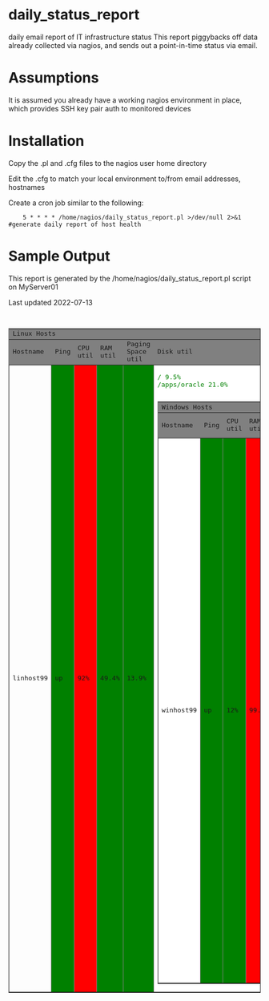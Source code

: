 # daily_status_report
daily email report of IT infrastructure status
This report piggybacks off data already collected via nagios, and sends out a point-in-time status via email.

# Assumptions
It is assumed you already have a working nagios environment in place, which provides SSH key pair auth to monitored devices

# Installation
Copy the .pl and .cfg files to the nagios user home directory

Edit the .cfg to match your local environment to/from email addresses, hostnames

Create a cron job similar to the following:
```
    5 * * * * /home/nagios/daily_status_report.pl >/dev/null 2>&1 #generate daily report of host health
```

# Sample Output

This report is generated by the /home/nagios/daily_status_report.pl script on MyServer01

Last updated 2022-07-13

<pre>

<table border="1"> 
<tr bgcolor="gray"><td colspan="6"> Linux Hosts 
<tr bgcolor="gray"><td> Hostname <td> Ping <td> CPU util <td> RAM util<td> Paging Space util <td> Disk util
<tr><td>linhost99 
   <td bgcolor="green"> up 
    <td bgcolor="red"> 92% 
   <td bgcolor="green"> 49.4% 
    <td bgcolor="green"> 13.9% 
    <td bgcolor="white"> 
    <br><font color="green"> /    9.5% 
    <br><font color="green"> /apps/oracle    21.0% 
<table>


<table border="1"> 
<tr bgcolor="gray"><td colspan="6"> Windows Hosts 
<tr bgcolor="gray"><td> Hostname <td> Ping <td> CPU util <td> RAM util<td> Paging Space util <td> Disk util
<tr><td>winhost99 
   <td bgcolor="green"> up 
   <td bgcolor="green"> 12% 
   <td bgcolor="red"> 99.4% 
   <td bgcolor="green"> 13.9% 
   <td bgcolor="white"> 
   <br><font color="green"> C:  9.5% 
   <br><font color="green"> D:  21.0% 
<table>


<table border="1"> 
<tr bgcolor="gray"><td colspan="6"> AIX Hosts 
<tr bgcolor="gray"><td> Hostname <td> Ping <td> CPU <td> paging <td> errpt
<tr><td>aixhost07
   <td bgcolor="green"> up 
   <td bgcolor="green"> OK
   <td bgcolor="green"> OK
   <td bgcolor="green"> OK
<table>


<table border="1"> 
<tr bgcolor="gray"><td colspan="3"> IBM Hardware Management Consoles
<tr bgcolor="gray"><td> Hostname <td> Ping <td> Health
<tr><td>hmc01
   <td bgcolor="green"> up 
   <td bgcolor="green"> OK
<table>

<table border="1"> 
<tr bgcolor="gray"><td colspan="4"> Brocade fibre channel switches
<tr bgcolor="gray"><td> Hostname <td> Ping <td> Model <td> Health
<tr><td>hmc01
   <td bgcolor="green"> up 
   <td bgcolor="green"> Brocade300
   <td bgcolor="green"> OK
<table>

<table border="1"> 
<tr bgcolor="gray"><td colspan="3"> NetApp ONTAP Storage Systems
<tr bgcolor="gray"><td> Hostname <td> Ping <td> Health
<tr><td>hmc01
   <td bgcolor="green"> up 
   <td bgcolor="green"> OK
<table>



<table border="1"> 
<tr bgcolor="gray"><td colspan="6"> Dell iDRAC9 Service Processors
<tr bgcolor="gray"><td> Hostname <td> Ping <td> Model <td> Service Tag<td> System Status <td> Storage Status
<tr><td>idrac01 
   <td bgcolor="green"> up 
   <td bgcolor="green"> PowerEdge R730
   <td bgcolor="white"> XX123456
    <td bgcolor="green"> ok
    <td bgcolor="white"> ok
<table>


<table border="1"> 
<tr bgcolor="gray"><td colspan="9"> Hewlett Packard ILO4 Service Processors
<tr bgcolor="gray"><td> Hostname <td> Ping <td> Power Redundancy <td> Fans<td> Ambient Temperature <td> Physical Disks <td> Logical Disks <td> Processors <td Memory Modules
<tr><td>idrac01 
   <td bgcolor="green"> up 
   <td bgcolor="green"> ok
   <td bgcolor="white"> 8/8 fans ok
    <td bgcolor="green"> 21 C
    <td bgcolor="green"> 3/3 disks ok
    <td bgcolor="green"> 1/1 disks ok
    <td bgcolor="green"> 2/2 ok
    <td bgcolor="green"> 24/24 ok
<table>

<table border="1"> 
<tr bgcolor="gray"><td colspan="9"> Lenovo xClarity Service Processors
<tr bgcolor="gray"><td> Hostname <td> Ping <td> Model <td> Serial <td> Cooling Devices <td> Ambient Temperature <td> Power Modules <td> Local Storage <td> Processors <td Memory <td> System Health
<tr><td>server1-xclarity
   <td bgcolor="green"> up 
   <td bgcolor="green"> ModelXYX123
   <td bgcolor="white"> J101XXXXX 
    <td bgcolor="green"> Normal
    <td bgcolor="green"> 27.00C
    <td bgcolor="green"> Normal
    <td bgcolor="green"> WARNING
    <td bgcolor="green"> CRITICAL
    <td bgcolor="green"> Normal
    <td bgcolor="green"> WARNING
<table>



<table border="1"> 
<tr bgcolor="gray"><td colspan="4"> IBM xSeries IMM2 Service Processors
<tr bgcolor="gray"><td> Hostname <td> Ping <td> Model <td> Serial <td> System Health <td> Power Status <td> Ambient Temperature
<tr><td>server2-imm2 
   <td bgcolor="green"> up 
   <td bgcolor="white"> 7914-AC1
   <td bgcolor="green"> E24XXXX
   <td bgcolor="green"> normal
   <td bgcolor="green"> poweredOn
   <td bgcolor="green"> 21C
<table>


<table border="1"> 
<tr bgcolor="gray"><td colspan="4"> Dell EMC UniSphere Storage Manager Hosts
<tr bgcolor="gray"><td> Hostname <td> Ping <td> Service Tag<td> System Status
<tr><td>idrac01 
   <td bgcolor="green"> up 
   <td bgcolor="white"> XX123456
   <td bgcolor="green"> ok
<table>

</pre>
